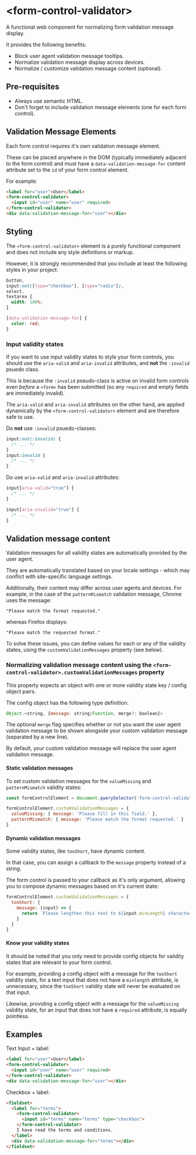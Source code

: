 # &lt;form-control-validator&gt;

A functional web component for normalizing form validation message display.

It provides the following benefits:

- Block user agent validation message tooltips.
- Normalize validation message display across devices.
- Normalize / customize validation message content (optional).

## Pre-requisites

- Always use semantic HTML.
- Don't forget to include validation message elements (one for each form control).

## Validation Message Elements

Each form control requires it's own validation message element.

These can be placed anywhere in the DOM (typically immediately adjacent to the form control) and must have a `data-validation-message-for` content attribute set to the `id` of your form control element.

For example:

```html
<label for="user">User</label>
<form-control-validator>
  <input id="user" name="user" required>
</form-control-validator>
<div data-validation-message-for="user"></div>
```

## Styling

The `<form-control-validator>` element is a purely functional component and does not include any style definitions or markup.

However, it is strongly recommended that you include at least the following styles in your project:

```css
button,
input:not([type="checkbox"], [type="radio"]),
select,
textarea {
  width: 100%;
}

[data-validation-message-for] {
  color: red;
}
```

### Input validity states

If you want to use input validity states to style your form controls, you should use the `aria-valid` and `aria-invalid` attributes, and **not** the `:invalid` psuedo class.

This is because the `:invalid` pseudo-class is active on invalid form controls even *before* a `<form>` has been submitted (so any `required` and empty fields are immediately invalid).

The `aria-valid` and `aria-invalid` attributes on the other hand, are applied dynamically by the `<form-control-validator>` element and are therefore safe to use.

Do **not** use `:invalid` psuedo-classes:

```css
input:not(:invalid) {
  /* ... */
}
input:invalid {
  /* ... */
}
```

Do use `aria-valid` and `aria-invalid` attributes:

```css
input[aria-valid="true"] {
  /* ... */
}

input[aria-invalid="true"] {
  /* ... */
}
```

## Validation message content

Validation messages for all validity states are automatically provided by the user agent.

They are automatically translated based on your locale settings - which may conflict with site-specific language settings.

Additionally, their content may differ across user agents and devices. For example, in the case of the `patternMismatch` validation message, Chrome uses the message:

`"Please match the format requested."`

whereas Firefox displays:

`"Please match the requested format."`

To solve these issues, you can define values for each or any of the validity states, using the `customValidationMessages` property (see below).

### Normalizing validation message content using the `<form-control-validator>.customValidationMessages` property

This property expects an object with one or more validity state key / config object pairs.

The config object has the following type definition:

```javascript
Object.<string, {message: string|Function, merge?: boolean}>
```

The optional `merge` flag specifies whether or not you want the user agent validation message to be shown alongside your custom validation message (separated by a new line).

By default, your custom validation message  will replace the user agent validation message.

#### Static validation messages

To set custom validation messages for the `valueMissing` and `patternMismatch` validity states:

```javascript
const formControlElement = document.querySelector('form-control-validator')

formControlElement.customValidationMessages = {
  valueMissing: { message: 'Please fill in this field.' },
  patternMismatch: { message: 'Please match the format requested.' }
}
```

#### Dynamic validation messages

Some validity states, like `tooShort`, have dynamic content.

In that case, you can assign a callback to the `message` property instead of a string.

The form control is passed to your callback as it's only argument, allowing you to compose dynamic messages based on it's current state:

```javascript
formControlElement.customValidationMessages = {
  tooShort: {
    message: (input) => {
      return `Please lengthen this text to ${input.minLength} characters or more (you are currently using ${input.value.length} characters).`
    }
  }
}
```

#### Know your validity states

It should be noted that you only need to provide config objects for validity states that are relevant to your form control.

For example, providing a config object with a message for the `tooShort` validity state, for a text input that does not have a `minlength` attribute, is unnecessary, since the `tooShort` validity state will never be evaluated on that input.

Likewise, providing a config object with a message for the `valueMissing` validity state, for an input that does not have a `required` attribute, is equally pointless.

## Examples

Text Input + label:

```html
<label for="user">User</label>
<form-control-validator>
  <input id="user" name="user" required>
</form-control-validator>
<div data-validation-message-for="user"></div>
```

Checkbox + label:

```html
<fieldset>
  <label for="terms">
    <form-control-validator>
      <input id="terms" name="terms" type="checkbox">
    </form-control-validator>
    I have read the terms and conditions.
  </label>
  <div data-validation-message-for="terms"></div>
</fieldset>
```

